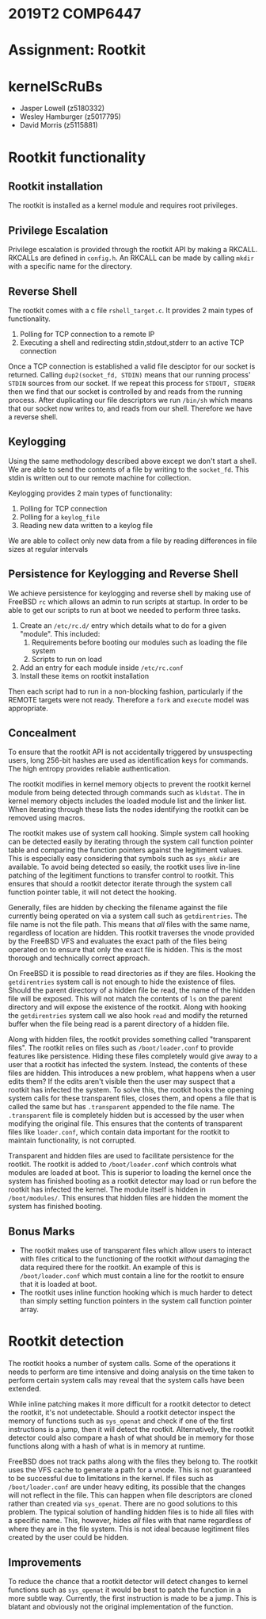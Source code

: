 # 2019T2 COMP6447
# Assignment: Rootkit

# kernelScRuBs
- Jasper Lowell (z5180332)
- Wesley Hamburger (z5017795)
- David Morris (z5115881)

# Rootkit functionality

## Rootkit installation
The rootkit is installed as a kernel module and requires root privileges.

## Privilege Escalation
Privilege escalation is provided through the rootkit API by making a RKCALL.
RKCALLs are defined in `config.h`. An RKCALL can be made by calling `mkdir`
with a specific name for the directory.

## Reverse Shell
The rootkit comes with a c file `rshell_target.c`. It provides 2 main types
of functionality.

1. Polling for TCP connection to a remote IP
2. Executing a shell and redirecting stdin,stdout,stderr to an active TCP
connection

Once a TCP connection is established a valid file desciptor for our socket is
returned. Calling `dup2(socket_fd, STDIN)` means that our running process'
`STDIN` sources from our socket. If we repeat this process for `STDOUT, STDERR`
then we find that our socket is controlled by and reads from the running
process. After duplicating our file descriptors we run `/bin/sh` which means
that our socket now writes to, and reads from our shell. Therefore we have a
reverse shell.

## Keylogging

Using the same methodology described above except we don't start a shell. We
are able to send the contents of a file by writing to the `socket_fd`. This
stdin is written out to our remote machine for collection.

Keylogging provides 2 main types of functionality:
1. Polling for TCP connection
2. Polling for a `keylog_file`
3. Reading new data written to a keylog file

We are able to collect only new data from a file by reading differences in
file sizes at regular intervals

## Persistence for Keylogging and Reverse Shell

We achieve persistence for keylogging and reverse shell by making use of
FreeBSD `rc` which allows an admin to run scripts at startup. In order to be
able to get our scripts to run at boot we needed to perform three tasks.

1. Create an `/etc/rc.d/` entry which details what to do for a given "module".
This included:
    1. Requirements before booting our modules such as loading the file system
    2. Scripts to run on load
2. Add an entry for each module inside `/etc/rc.conf`
3. Install these items on rootkit installation

Then each script had to run in a non-blocking fashion, particularly if the
REMOTE targets were not ready. Therefore a `fork` and `execute` model was
appropriate.

## Concealment
To ensure that the rootkit API is not accidentally triggered by
unsuspecting users, long 256-bit hashes are used as identification keys
for commands. The high entropy provides reliable authentication.

The rootkit modifies in kernel memory objects to prevent the rootkit
kernel module from being detected through commands such as `kldstat`. The
in kernel memory objects includes the loaded module list and the linker list.
When iterating through these lists the nodes identifying the rootkit can
be removed using macros.

The rootkit makes use of system call hooking. Simple system call hooking can
be detected easily by iterating through the system call function pointer
table and comparing the function pointers against the legitiment values.
This is especially easy considering that symbols such as `sys_mkdir` are
available. To avoid being detected so easily, the rootkit uses live in-line
patching of the legitiment functions to transfer control to rootkit. This
ensures that should a rootkit detector iterate through the system call
function pointer table, it will not detect the hooking.

Generally, files are hidden by checking the filename against the file
currently being operated on via a system call such as `getdirentries`. The
file name is not the file path. This means that *all* files with the same
name, regardless of location are hidden. This rootkit traverses the vnode
provided by the FreeBSD VFS and evaluates the exact path of the files being
operated on to ensure that only the exact file is hidden. This is the most
thorough and technically correct approach.

On FreeBSD it is possible to read directories as if they are files. Hooking
the `getdirentries` system call is not enough to hide the existence of files.
Should the parent directory of a hidden file be read, the name of the hidden
file will be exposed. This will not match the contents of `ls` on the parent
directory and will expose the existence of the rootkit. Along with hooking
the `getdirentries` system call we also hook `read` and modify the returned
buffer when the file being read is a parent directory of a hidden file.

Along with hidden files, the rootkit provides something called "transparent
files". The rootkit relies on files such as `/boot/loader.conf` to provide
features like persistence. Hiding these files completely would give away to
a user that a rootkit has infected the system. Instead, the contents of
these files are hidden. This introduces a new problem, what happens when a
user edits them? If the edits aren't visible then the user may suspect that
a rootkit has infected the system. To solve this, the rootkit hooks the
opening system calls for these transparent files, closes them, and opens
a file that is called the same but has `.transparent` appended to the file
name. The `.transparent` file is completely hidden but is accessed by the
user when modifying the original file. This ensures that the contents of
transparent files like `loader.conf`, which contain data important for the
rootkit to maintain functionality, is not corrupted.

Transparent and hidden files are used to facilitate persistence for the
rootkit. The rootkit is added to `/boot/loader.conf` which controls what
modules are loaded at boot. This is superior to loading the kernel once
the system has finished booting as a rootkit detector may load or run before
the rootkit has infected the kernel. The module itself is hidden in
`/boot/modules/`. This ensures that hidden files are hidden the moment
the system has finished booting.

## Bonus Marks
- The rootkit makes use of transparent files which allow users to interact
with files critical to the functioning of the rootkit *without* damaging the
data required there for the rootkit. An example of this is `/boot/loader.conf`
which must contain a line for the rootkit to ensure that it is loaded at boot.
- The rootkit uses inline function hooking which is much harder to detect than
simply setting function pointers in the system call function pointer array.

# Rootkit detection

The rootkit hooks a number of system calls. Some of the operations it needs to
perform are time intensive and doing analysis on the time taken to perform
certain system calls may reveal that the system calls have been extended.

While inline patching makes it more difficult for a rootkit detector to detect
the rootkit, it's not undetectable. Should a rootkit detector inspect the
memory of functions such as `sys_openat` and check if one of the first
instructions is a jump, then it will detect the rootkit. Alternatively,
the rootkit detector could also compare a hash of what should be in memory
for those functions along with a hash of what is in memory at runtime.

FreeBSD does not track paths along with the files they belong to. The rootkit
uses the VFS cache to generate a path for a vnode. This is not guaranteed to be
successful due to limitations in the kernel. If files such as
`/boot/loader.conf` are under heavy editing, its possible that the changes
will not reflect in the file. This can happen when file descriptors are cloned
rather than created via `sys_openat`. There are no good solutions to this
problem. The typical solution of handling hidden files is to hide all files
with a specific name. This, however, hides *all* files with that name
regardless of where they are in the file system. This is not ideal because
legitiment files created by the user could be hidden.

## Improvements
To reduce the chance that a rootkit detector will detect changes to kernel
functions such as `sys_openat` it would be best to patch the function in
a more subtle way. Currently, the first instruction is made to be a jump.
This is blatant and obviously not the original implementation of the function.

